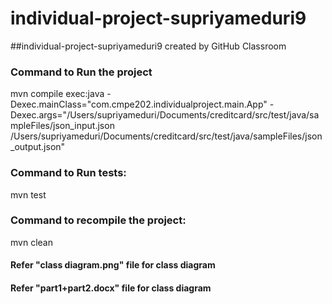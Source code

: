 # individual-project-supriyameduri9

##individual-project-supriyameduri9 created by GitHub Classroom

### Command to Run the project 

mvn compile exec:java -Dexec.mainClass="com.cmpe202.individualproject.main.App" -Dexec.args="/Users/supriyameduri/Documents/creditcard/src/test/java/sampleFiles/json_input.json /Users/supriyameduri/Documents/creditcard/src/test/java/sampleFiles/json_output.json"

### Command to Run tests:
mvn test

### Command to recompile the project:
mvn clean

#### Refer "class diagram.png" file for class diagram 
#### Refer "part1+part2.docx" file for class diagram 


